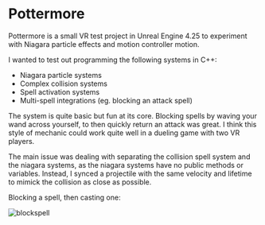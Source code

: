 # Pottermore
Pottermore is a small VR test project in Unreal Engine 4.25 to experiment with Niagara particle effects and motion controller motion. 

I wanted to test out programming the following systems in C++:
- Niagara particle systems
- Complex collision systems
- Spell activation systems
- Multi-spell integrations (eg. blocking an attack spell)

The system is quite basic but fun at its core. Blocking spells by waving your wand across yourself, to then quickly return an attack was great. I think this style of mechanic could work quite well in a dueling game with two VR players.

The main issue was dealing with separating the collision spell system and the niagara systems, as the niagara systems have no public methods or variables. Instead, I synced a projectile with the same velocity and lifetime to mimick the collision as close as possible.

Blocking a spell, then casting one:

![blockspell](https://i.imgur.com/93yQKA2.gif)

